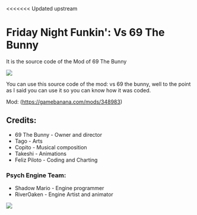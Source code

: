 <<<<<<< Updated upstream
# Friday Night Funkin': Vs 69 The Bunny
 It is the source code of the Mod of 69 The Bunny
 
![](https://images.gamebanana.com/img/ss/mods/61d909a783494.jpg)

You can use this source code of the mod: vs 69 the bunny,
well to the point as I said you can use it so you can know how it was coded.

Mod:
(https://gamebanana.com/mods/348983)
## Credits:
* 69 The Bunny - Owner and director
* Tago - Arts
* Copito - Musical composition
* Takeshi - Animations
* Feliz Piloto - Coding and Charting

### Psych Engine Team:
* Shadow Mario - Engine programmer
* RiverOaken - Engine Artist and animator

 ![](https://images.gamebanana.com/img/ss/mods/61d9285460823.jpg)
